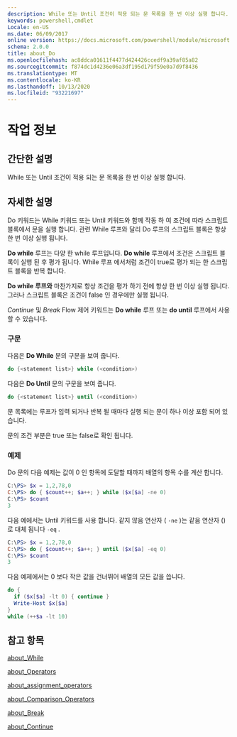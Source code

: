 ```yaml
---
description: While 또는 Until 조건이 적용 되는 문 목록을 한 번 이상 실행 합니다.
keywords: powershell,cmdlet
Locale: en-US
ms.date: 06/09/2017
online version: https://docs.microsoft.com/powershell/module/microsoft.powershell.core/about/about_do?view=powershell-6&WT.mc_id=ps-gethelp
schema: 2.0.0
title: about_Do
ms.openlocfilehash: ac8ddca01611f4477d424426ccedf9a39af85a82
ms.sourcegitcommit: f874dc1d4236e06a3df195d179f59e0a7d9f8436
ms.translationtype: MT
ms.contentlocale: ko-KR
ms.lasthandoff: 10/13/2020
ms.locfileid: "93221697"
---
```

# <a name="about-do"></a>작업 정보

## <a name="short-description"></a>간단한 설명
While 또는 Until 조건이 적용 되는 문 목록을 한 번 이상 실행 합니다.

## <a name="long-description"></a>자세한 설명

Do 키워드는 While 키워드 또는 Until 키워드와 함께 작동 하 여 조건에 따라 스크립트 블록에서 문을 실행 합니다. 관련 While 루프와 달리 Do 루프의 스크립트 블록은 항상 한 번 이상 실행 됩니다.

**Do while** 루프는 다양 한 while 루프입니다. **Do while** 루프에서 조건은 스크립트 블록이 실행 된 후 평가 됩니다. While 루프 에서처럼 조건이 true로 평가 되는 한 스크립트 블록을 반복 합니다.

**Do while** **루프와** 마찬가지로 항상 조건을 평가 하기 전에 항상 한 번 이상 실행 됩니다. 그러나 스크립트 블록은 조건이 false 인 경우에만 실행 됩니다.

*Continue* 및 *Break* Flow 제어 키워드는 **Do while** 루프 또는 **do until** 루프에서 사용할 수 있습니다.

### <a name="syntax"></a>구문

다음은 **Do While** 문의 구문을 보여 줍니다.

```powershell
do {<statement list>} while (<condition>)
```

다음은 **Do Until** 문의 구문을 보여 줍니다.

```powershell
do {<statement list>} until (<condition>)
```

문 목록에는 루프가 입력 되거나 반복 될 때마다 실행 되는 문이 하나 이상 포함 되어 있습니다.

문의 조건 부분은 true 또는 false로 확인 됩니다.

### <a name="example"></a>예제

Do 문의 다음 예제는 값이 0 인 항목에 도달할 때까지 배열의 항목 수를 계산 합니다.

```powershell
C:\PS> $x = 1,2,78,0
C:\PS> do { $count++; $a++; } while ($x[$a] -ne 0)
C:\PS> $count
3
```

다음 예에서는 Until 키워드를 사용 합니다. 같지 않음 연산자 ( `-ne` )는 같음 연산자 ()로 대체 됩니다 `-eq` .

```powershell
C:\PS> $x = 1,2,78,0
C:\PS> do { $count++; $a++; } until ($x[$a] -eq 0)
C:\PS> $count
3
```

다음 예제에서는 0 보다 작은 값을 건너뛰어 배열의 모든 값을 씁니다.

```powershell
do {
  if ($x[$a] -lt 0) { continue }
  Write-Host $x[$a]
}
while (++$a -lt 10)
```

## <a name="see-also"></a>참고 항목

[about_While](about_While.md)

[about_Operators](about_Operators.md)

[about_assignment_operators](about_Assignment_Operators.md)

[about_Comparison_Operators](about_Comparison_Operators.md)

[about_Break](about_Break.md)

[about_Continue](about_Continue.md)
